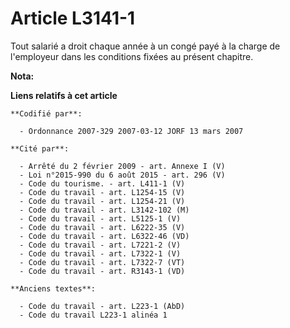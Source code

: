 # Article L3141-1

Tout salarié a droit chaque année à un congé payé à la charge de l'employeur dans les conditions fixées au présent chapitre.

**Nota:**



**Liens relatifs à cet article**

	**Codifié par**:

	  - Ordonnance 2007-329 2007-03-12 JORF 13 mars 2007

	**Cité par**:

	  - Arrêté du 2 février 2009 - art. Annexe I (V)
	  - Loi n°2015-990 du 6 août 2015 - art. 296 (V)
	  - Code du tourisme. - art. L411-1 (V)
	  - Code du travail - art. L1254-15 (V)
	  - Code du travail - art. L1254-21 (V)
	  - Code du travail - art. L3142-102 (M)
	  - Code du travail - art. L5125-1 (V)
	  - Code du travail - art. L6222-35 (V)
	  - Code du travail - art. L6322-46 (VD)
	  - Code du travail - art. L7221-2 (V)
	  - Code du travail - art. L7322-1 (V)
	  - Code du travail - art. L7322-7 (VT)
	  - Code du travail - art. R3143-1 (VD)

	**Anciens textes**:

	  - Code du travail - art. L223-1 (AbD)
	  - Code du travail L223-1 alinéa 1
